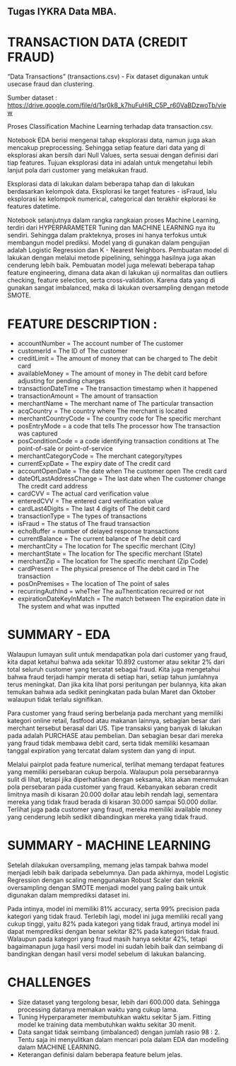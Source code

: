 ## Tugas IYKRA Data MBA.

# TRANSACTION DATA (CREDIT FRAUD)

“Data Transactions” (transactions.csv) - Fix dataset digunakan untuk usecase fraud dan clustering.

Sumber dataset : https://drive.google.com/file/d/1sr0k8_k7huFuHiR_C5P_r60VaBDzwoTb/view

Proses Classification Machine Learning terhadap data transaction.csv. 

Notebook EDA berisi mengenai tahap eksplorasi data, namun juga akan mencakup preprocessing. Sehingga setiap feature dari data yang di eksplorasi akan bersih dari Null Values, serta sesuai dengan definisi dari tiap features. Tujuan eksplorasi data ini adalah untuk mengetahui lebih lanjut pola dari customer yang melakukan fraud. 

Eksplorasi data di lakukan dalam beberapa tahap dan di lakukan berdasarkan kelompok data. Eksplorasi ke target features - isFraud, lalu eksplorasi ke kelompok numerical, categorical dan terakhir ekplorasi ke features datetime.

Notebook selanjutnya dalam rangka rangkaian proses Machine Learning, terdiri dari HYPERPARAMETER Tuning dan MACHINE LEARNING nya itu sendiri. Sehingga dalam prakteknya, proses ini hanya terfokus untuk membangun model prediksi. Model yang di gunakan dalam pengujian adalah Logistic Regression dan K - Nearest Neighbors. Pembuatan model di lakukan dengan melalui metode pipelining, sehingga hasilnya juga akan cenderung lebih baik. Pembuatan model juga melewati beberapa tahap feature engineering, dimana data akan di lakukan uji normalitas dan outliers checking, feature selection, serta cross-validation. Karena data yang di gunakan sangat imbalanced, maka di lakukan oversampling dengan metode SMOTE.


# FEATURE DESCRIPTION :

- accountNumber             = The account number of The customer
- customerId    =  The ID of The customer
- creditLimit               =  The amount of money that can be charged to The debit card
- availableMoney        = The amount of money in The debit card before adjusting for pending charges      
- transactionDateTime       = The transaction timestamp when it happened
- transactionAmount        = The amount of transaction 
- merchantName          = The merchant name of The particular transaction
- acqCountry             = The country where The merchant is located
- merchantCountryCode    = The country code for The specific merchant
- posEntryMode        = a code that tells The processor how The transaction was captured
- posConditionCode   = a code identifying transaction conditions at The point-of-sale or point-of-service
- merchantCategoryCode    = The merchant category/types
- currentExpDate       =  The expiry date of The credit card
- accountOpenDate      = The date when The customer open The credit card
- dateOfLastAddressChange    = The last date when The customer change The credit card address
- cardCVV = The actual card verification value
- enteredCVV       = The entered card verification value
- cardLast4Digits     = The last 4 digits of The debit card
- transactionType        = The types of transactions
- isFraud      = The status of The fraud transaction
- echoBuffer    = number of delayed response transactions
- currentBalance =  The current balance of The debit card
- merchantCity = The location for The specific merchant (City)
- merchantState   = The location for The specific merchant (State)
- merchantZip = The location for The specific merchant (Zip Code)           
- cardPresent =     The physical presence of The debit card in The transaction
- posOnPremises = The location of The point of sales          
- recurringAuthInd  = wheTher The auThentication recurred or not
- expirationDateKeyInMatch = The match between The expiration date in The system and what was inputted

# SUMMARY - EDA 

Walaupun lumayan sulit untuk mendapatkan pola dari customer yang fraud, kita dapat ketahui bahwa ada sekitar 10.892 customer atau sekitar 2% dari total seluruh customer yang tercatat sebagai fraud. Kita juga mengetahui bahwa fraud terjadi hampir merata di setiap hari, setiap tahun jumlahnya terus meningkat. Dan jika kita lihat porsi peritungan per bulannya, kita akan temukan bahwa ada sedikit peningkatan pada bulan Maret dan Oktober walaupun tidak terlalu signifikan.

Para customer yang fraud sering berbelanja pada merchant yang memiliki kategori online retail, fastfood atau makanan lainnya, sebagian besar dari merchant tersebut berasal dari US. Tipe transaksi yang banyak di lakukan pada adalah PURCHASE atau pembelian. Dan sebagian besar dari mereka yang fraud tidak membawa debit card, serta tidak memiliki kesamaan tanggal expiration yang tercatat dalam system dan yang di input.

Melalui pairplot pada feature numerical, terlihat memang terdapat features yang memiliki persebaran cukup berpola. Walaupun pola persebarannya sulit di lihat, tetapi jika diperhatikan dengan seksama, kita akan menemukan pola persebaran pada customer yang fraud. Kebanyakan sebaran credit limitnya masih di kisaran 20.000 dollar atau lebih rendah lagi, sementara mereka yang tidak fraud berada di kisaran 30.000 sampai 50.000 dollar. Terlihat juga pada customer yang fraud, mereka memiliki available money yang cenderung lebih sedikit dibandingkan mereka yang tidak fraud.

# SUMMARY - MACHINE LEARNING

Setelah dilakukan oversampling, memang jelas tampak bahwa model menjadi lebih baik daripada sebelumnya. Dan pada akhirnya, model Logistic Regression dengan scaling menggunakan Robust Scaler dan teknik oversampling dengan SMOTE menjadi model yang paling baik untuk digunakan dalam memprediksi dataset ini.

Pada intinya, model ini memiliki 81% accuracy, serta 99% precision pada kategori yang tidak fraud. Terlebih lagi, model ini juga memiliki recall yang cukup tinggi, yaitu 82% pada kategori yang tidak fraud, artinya model ini dapat memprediksi dengan benar sekitar 82% pada kategori tidak fraud. Walaupun pada kategori yang fraud masih hanya sekitar 42%, tetapi bagaimanapun juga hasil versi model ini sudah lebih baik dan seimbang di bandingkan dengan hasil versi model sebelum di lakukan balancing.

# CHALLENGES 

- Size dataset yang tergolong besar, lebih dari 600.000 data. Sehingga processing datanya memakan waktu yang cukup lama. 
- Tuning Hyperparameter membutuhkan waktu sekitar 5 jam. Fitting model ke training data membutuhkan waktu sekitar 30 menit.
- Data sangat tidak seimbang (imbalanced) dengan jumlah rasio 98 : 2. Tentu saja ini menyulitkan dalam mencari pola dalam EDA dan modelling dalam MACHINE LEARNING.
- Keterangan definisi dalam beberapa feature belum jelas.
